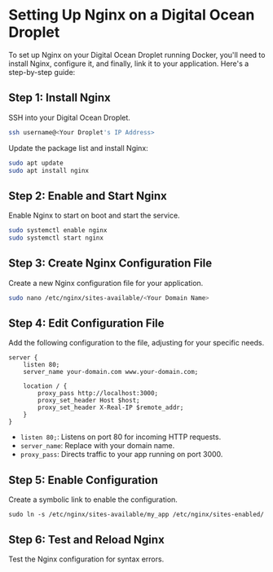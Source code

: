 # Setting Up Nginx on a Digital Ocean Droplet

To set up Nginx on your Digital Ocean Droplet running Docker, you'll need to install Nginx, configure it, and finally, link it to your application. Here's a step-by-step guide:

## Step 1: Install Nginx

SSH into your Digital Ocean Droplet.

```bash
ssh username@<Your Droplet's IP Address>
```

Update the package list and install Nginx:

```bash
sudo apt update
sudo apt install nginx
```

## Step 2: Enable and Start Nginx

Enable Nginx to start on boot and start the service.

```bash
sudo systemctl enable nginx
sudo systemctl start nginx
```

## Step 3: Create Nginx Configuration File

Create a new Nginx configuration file for your application.

```bash
sudo nano /etc/nginx/sites-available/<Your Domain Name>
```

## Step 4: Edit Configuration File

Add the following configuration to the file, adjusting for your specific needs.

```nginx
server {
    listen 80;
    server_name your-domain.com www.your-domain.com;

    location / {
        proxy_pass http://localhost:3000;
        proxy_set_header Host $host;
        proxy_set_header X-Real-IP $remote_addr;
    }
}
```

- `listen 80;`: Listens on port 80 for incoming HTTP requests.
- `server_name`: Replace with your domain name.
- `proxy_pass`: Directs traffic to your app running on port 3000.

## Step 5: Enable Configuration

Create a symbolic link to enable the configuration.

```shell
sudo ln -s /etc/nginx/sites-available/my_app /etc/nginx/sites-enabled/
```

## Step 6: Test and Reload Nginx

Test the Nginx configuration for syntax errors.

